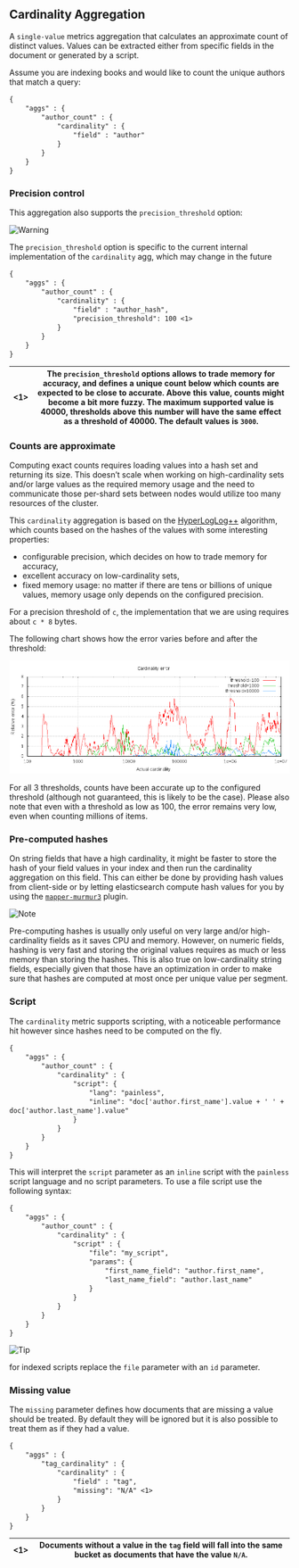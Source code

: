 ## Cardinality Aggregation

A `single-value` metrics aggregation that calculates an approximate count of distinct values. Values can be extracted either from specific fields in the document or generated by a script.

Assume you are indexing books and would like to count the unique authors that match a query:
    
    
    {
        "aggs" : {
            "author_count" : {
                "cardinality" : {
                    "field" : "author"
                }
            }
        }
    }

### Precision control

This aggregation also supports the `precision_threshold` option:

![Warning](https://www.elastic.co/guide/en/elasticsearch/reference/current/images/icons/warning.png)

The `precision_threshold` option is specific to the current internal implementation of the `cardinality` agg, which may change in the future 
    
    
    {
        "aggs" : {
            "author_count" : {
                "cardinality" : {
                    "field" : "author_hash",
                    "precision_threshold": 100 <1>
                }
            }
        }
    }

<1>| The `precision_threshold` options allows to trade memory for accuracy, and defines a unique count below which counts are expected to be close to accurate. Above this value, counts might become a bit more fuzzy. The maximum supported value is 40000, thresholds above this number will have the same effect as a threshold of 40000. The default values is `3000`.     
---|---  
  
### Counts are approximate

Computing exact counts requires loading values into a hash set and returning its size. This doesn’t scale when working on high-cardinality sets and/or large values as the required memory usage and the need to communicate those per-shard sets between nodes would utilize too many resources of the cluster.

This `cardinality` aggregation is based on the [HyperLogLog++](http://static.googleusercontent.com/media/research.google.com/fr//pubs/archive/40671.pdf) algorithm, which counts based on the hashes of the values with some interesting properties:

  * configurable precision, which decides on how to trade memory for accuracy, 
  * excellent accuracy on low-cardinality sets, 
  * fixed memory usage: no matter if there are tens or billions of unique values, memory usage only depends on the configured precision. 



For a precision threshold of `c`, the implementation that we are using requires about `c * 8` bytes.

The following chart shows how the error varies before and after the threshold:

![images/cardinality_error.png](images/cardinality_error.png)

For all 3 thresholds, counts have been accurate up to the configured threshold (although not guaranteed, this is likely to be the case). Please also note that even with a threshold as low as 100, the error remains very low, even when counting millions of items.

### Pre-computed hashes

On string fields that have a high cardinality, it might be faster to store the hash of your field values in your index and then run the cardinality aggregation on this field. This can either be done by providing hash values from client-side or by letting elasticsearch compute hash values for you by using the [`mapper-murmur3`](https://www.elastic.co/guide/en/elasticsearch/plugins/5.4/mapper-murmur3.html) plugin.

![Note](https://www.elastic.co/guide/en/elasticsearch/reference/current/images/icons/note.png)

Pre-computing hashes is usually only useful on very large and/or high-cardinality fields as it saves CPU and memory. However, on numeric fields, hashing is very fast and storing the original values requires as much or less memory than storing the hashes. This is also true on low-cardinality string fields, especially given that those have an optimization in order to make sure that hashes are computed at most once per unique value per segment.

### Script

The `cardinality` metric supports scripting, with a noticeable performance hit however since hashes need to be computed on the fly.
    
    
    {
        "aggs" : {
            "author_count" : {
                "cardinality" : {
                    "script": {
                        "lang": "painless",
                        "inline": "doc['author.first_name'].value + ' ' + doc['author.last_name'].value"
                    }
                }
            }
        }
    }

This will interpret the `script` parameter as an `inline` script with the `painless` script language and no script parameters. To use a file script use the following syntax:
    
    
    {
        "aggs" : {
            "author_count" : {
                "cardinality" : {
                    "script" : {
                        "file": "my_script",
                        "params": {
                            "first_name_field": "author.first_name",
                            "last_name_field": "author.last_name"
                        }
                    }
                }
            }
        }
    }

![Tip](https://www.elastic.co/guide/en/elasticsearch/reference/current/images/icons/tip.png)

for indexed scripts replace the `file` parameter with an `id` parameter.

### Missing value

The `missing` parameter defines how documents that are missing a value should be treated. By default they will be ignored but it is also possible to treat them as if they had a value.
    
    
    {
        "aggs" : {
            "tag_cardinality" : {
                "cardinality" : {
                    "field" : "tag",
                    "missing": "N/A" <1>
                }
            }
        }
    }

<1>| Documents without a value in the `tag` field will fall into the same bucket as documents that have the value `N/A`.     
---|---
